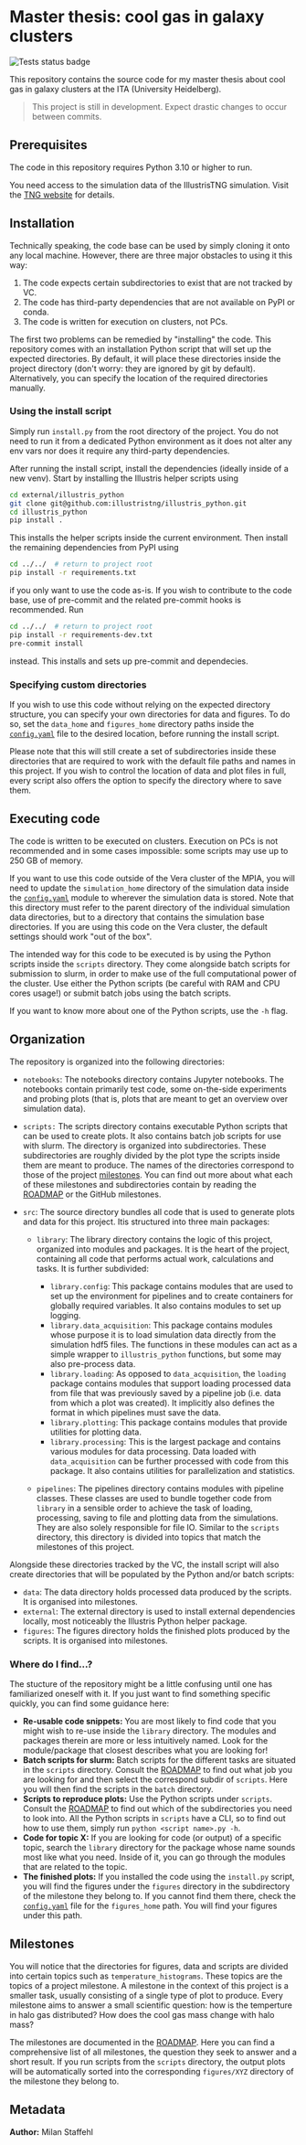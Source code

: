 # Master thesis: cool gas in galaxy clusters

![Tests status badge](https://github.com/MilanStaffehl/thesisProject/actions/workflows/testing.yml/badge.svg)

This repository contains the source code for my master thesis about cool gas in
galaxy clusters at the ITA (University Heidelberg).

> This project is still in development. Expect drastic changes to occur
> between commits.

## Prerequisites

The code in this repository requires Python 3.10 or higher to run.

You need access to the simulation data of the IllustrisTNG simulation.
Visit the [TNG website](https://www.tng-project.org/) for details.


## Installation

Technically speaking, the code base can be used by simply cloning it onto any
local machine. However, there are three major obstacles to using it this way:

1. The code expects certain subdirectories to exist that are not tracked by VC.
2. The code has third-party dependencies that are not available on PyPI or conda.
3. The code is written for execution on clusters, not PCs. 

The first two problems can be remedied by "installing" the code. This repository
comes with an installation Python script that will set up the expected directories. 
By default, it will place these directories inside the project directory (don't
worry: they are ignored by git by default). Alternatively, you can specify the 
location of the required directories manually.

### Using the install script

Simply run `install.py` from the root directory of the project. You do not need
to run it from a dedicated Python environment as it does not alter any env vars
nor does it require any third-party dependencies.

After running the install script, install the dependencies (ideally inside of a
new venv). Start by installing the Illustris helper scripts using

```bash
cd external/illustris_python
git clone git@github.com:illustristng/illustris_python.git
cd illustris_python
pip install .
```

This installs the helper scripts inside the current environment. Then install 
the remaining dependencies from PyPI using

```bash
cd ../../  # return to project root
pip install -r requirements.txt
```

if you only want to use the code as-is. If you wish to contribute to the code
base, use of pre-commit and the related pre-commit hooks is recommended. Run

```bash
cd ../../  # return to project root
pip install -r requirements-dev.txt
pre-commit install
```

instead. This installs and sets up pre-commit and dependecies. 

### Specifying custom directories

If you wish to use this code without relying on the expected directory structure,
you can specify your own directories for data and figures. To do so, set the
`data_home` and `figures_home` directory paths inside the 
[`config.yaml`](./config.yaml) file to the desired location, before running the
install script.

Please note that this will still create a set of subdirectories inside these
directories that are required to work with the default file paths and names in 
this project. If you wish to control the location of data and plot files in 
full, every script also offers the option to specify the directory where to 
save them.


## Executing code

The code is written to be executed on clusters. Execution on PCs is not
recommended and in some cases impossible: some scripts may use up to 250 GB of 
memory. 

If you want to use this code outside of the Vera cluster of the MPIA, you will
need to update the `simulation_home` directory of the simulation data inside 
the [`config.yaml`](./config.yaml) module to wherever the simulation data is 
stored. Note that this directory must refer to the parent directory of the
individual simulation data directories, but to a directory that contains the
simulation base directories. If you are using this code on the Vera cluster, 
the default settings should work "out of the box".

The intended way for this code to be executed is by using the Python scripts
inside the `scripts` directory. They come alongside batch scripts for submission
to slurm, in order to make use of the full computational power of the cluster.
Use either the Python scripts (be careful with RAM and CPU cores usage!) or 
submit batch jobs using the batch scripts.

If you want to know more about one of the Python scripts, use the `-h` flag.


## Organization

The repository is organized into the following directories:

- `notebooks`: The notebooks directory contains Jupyter notebooks. The notebooks
  contain primarily test code, some on-the-side experiments and probing plots
  (that is, plots that are meant to get an overview over simulation data).
- `scripts:` The scripts directory contains executable Python scripts that
  can be used to create plots. It also contains batch job scripts for use with
  slurm. The directory is organized into subdirectories. These subdirectories 
  are roughly divided by the plot type the scripts inside them are meant to
  produce. The names of the directories correspond to those of the project
  [milestones](#milestones). You can find out more about what each of these 
  milestones and subdirectories contain by reading the [ROADMAP](./ROADMAP.md)
  or the GitHub milestones. 
- `src`: The source directory bundles all code that is used to generate plots
  and data for this project. Itis structured into three main packages:

  - `library`: The library directory contains the logic of this project, organized 
    into modules and packages. It is the heart of the project, containing all
    code that performs actual work, calculations and tasks. It is further
    subdivided:

    - `library.config`: This package contains modules that are used to set up the
      environment for pipelines and to create containers for globally required
      variables. It also contains modules to set up logging.
    - `library.data_acquisition`: This package contains modules whose purpose 
      it is to load simulation data directly from the simulation hdf5 files. 
      The functions in these modules can act as a simple wrapper to `illustris_python`
      functions, but some may also pre-process data. 
    - `library.loading`: As opposed to `data_acquisition`, the `loading` package
      contains modules that support loading processed data from file that was
      previously saved by a pipeline job (i.e. data from which a plot was created).
      It implicitly also defines the format in which pipelines must save the data.
    - `library.plotting`: This package contains modules that provide utilities for
      plotting data. 
    - `library.processing`: This is the largest package and contains various 
      modules for data processing. Data loaded with `data_acquisition` can be 
      further processed with code from this package. It also contains utilities 
      for parallelization and statistics.

  - `pipelines`: The pipelines directory contains modules with pipeline classes.
    These classes are used to bundle together code from `library` in a sensible 
    order to achieve the task of loading, processing, saving to file and plotting 
    data from the simulations. They are also solely responsible for file IO. 
    Similar to the `scripts` directory, this directory is divided into topics 
    that match the milestones of this project.

Alongside these directories tracked by the VC, the install script will also
create directories that will be populated by the Python and/or batch scripts:

- `data`: The data directory holds processed data produced by the scripts. It
  is organised into milestones.
- `external`: The external directory is used to install external dependencies
  locally, most noticeably the Illustris Python helper package.
- `figures`: The figures directory holds the finished plots produced by the
  scripts. It is organised into milestones.

### Where do I find...?

The stucture of the repository might be a little confusing until one has 
familiarized oneself with it. If you just want to find something specific 
quickly, you can find some guidance here:

- **Re-usable code snippets:** You are most likely to find code that you might 
  wish to re-use inside the `library` directory. The modules and packages therein 
  are more or less intuitively named. Look for the module/package that closest 
  describes what you are looking for!
- **Batch scripts for slurm:** Batch scripts for the different tasks are 
  situated in the `scripts` directory. Consult the [ROADMAP](./ROADMAP.md) to
  find out what job you are looking for and then select the correspond subdir
  of `scripts`. Here you will then find the scripts in the `batch` directory.
- **Scripts to reproduce plots:** Use the Python scripts under `scripts`.
  Consult the [ROADMAP](./ROADMAP.md) to find out which of the subdirectories
  you need to look into. All the Python scripts in `scripts` have a CLI, so
  to find out how to use them, simply run `python <script name>.py -h`.
- **Code for topic X:** If you are looking for code (or output) of a specific
  topic, search the `library` directory for the package whose name sounds most 
  like what you need. Inside of it, you can go through the modules that are 
  related to the topic.
- **The finished plots:** If you installed the code using the `install.py`
  script, you will find the figures under the `figures` directory in the
  subdirectory of the milestone they belong to. If you cannot find them there,
  check the [`config.yaml`](./config.yaml) file for the `figures_home` path.
  You will find your figures under this path.


## Milestones

You will notice that the directories for figures, data and scripts are divided
into certain topics such as `temperature_histograms`. These topics are the topics
of a project milestone. A milestone in the context of this project is a smaller 
task, usually consisting of a single type of plot to produce. Every milestone 
aims to answer a small scientific question: how is the temperture in halo gas 
distributed? How does the cool gas mass change with halo mass? 

The milestones are documented in the [ROADMAP](./ROADMAP.md). Here you can find
a comprehensive list of all milestones, the question they seek to answer and a
short result. If you run scripts from the `scripts` directory, the output plots
will be automatically sorted into the corresponding `figures/XYZ` directory of
the milestone they belong to. 


## Metadata

**Author:** Milan Staffehl
